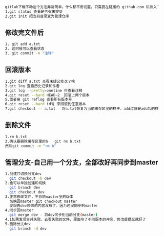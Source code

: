 ```bash
gitlab下载不动这个方法非常简单，什么都不用设置，只需要在链接的 github.com 后插入‘.cnpmjs.org’，其它不变。
1.git status 查看是否有未提交
2.git init 把当前目录变为管理仓库
```
修改完文件后
----------
```bash
1. git add a.txt
2. 这时候可以查看状态
3. git commit -m "注释" 
```
回滚版本
-----------
```bash
1.git diff a.txt 查看未提交修改了啥
2.git log 查看历史记录和作者
3.git log --pretty=oneline 只查看注释
4.git reset --hard HEAD~2  回滚上两个版本
5.或者用 git reflog 查看所有版本号
6.git reset --hard id号 来回滚到任意版本
7.git checkout -- a.txt   将a.txt恢复为当前缓存区里的样子，add过就是add后的样子，没add就是版本样子
```

删除文件
---------------
```bash
1.rm b.txt
2.确认要删除缓存区里的b   git rm b.txt
然后git commit -m "rm b"
```

管理分支-自己用一个分支，全部改好再同步到master
-------
```bash
1.创建并切换分支dev
  git checkout -b dev
2.也可以单独创建和切换
  git branch dev
  git checkout dev
3.正常修改文件，不影响master里的版本
  切换回master git checkout master
  发现再dev修改的内容没有了，因为还没同步到master
4.同步回master
  git merge dev - 将dev同步到当前分支(master)
4.1如果发现合并失败，去看失败的文件，里面写了不同版本的冲突，修改后提交就好了
5.删除分支dev
  git branch -d dev
```
